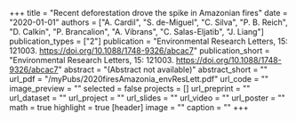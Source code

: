 +++
title = "Recent deforestation drove the spike in Amazonian fires"
date = "2020-01-01"
authors = ["A. Cardil", "S. de-Miguel", "C. Silva", "P. B. Reich", "D. Calkin", "P. Brancalion", "A. Vibrans", "C. Salas-Eljatib", "J. Liang"]
publication_types = ["2"]
publication = "Environmental Research Letters, 15:  121003. https://doi.org/10.1088/1748-9326/abcac7"
publication_short = "Environmental Research Letters, 15:  121003. https://doi.org/10.1088/1748-9326/abcac7"
abstract = "(Abstract not available)"
abstract_short = ""
url_pdf = "/myPubs/2020firesAmazonia_envResLett.pdf"
url_code = ""
image_preview = ""
selected = false
projects = []
url_preprint = ""
url_dataset = ""
url_project = ""
url_slides = ""
url_video = ""
url_poster = ""
math = true
highlight = true
[header]
image = ""
caption = ""
+++
